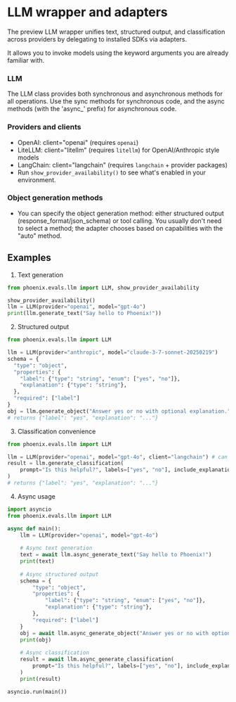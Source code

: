 # LLM wrapper and adapters

The preview LLM wrapper unifies text, structured output, and classification across providers by delegating to installed SDKs via adapters.

It allows you to invoke models using the keyword arguments you are already familiar with. 

### LLM

The LLM class provides both synchronous and asynchronous methods for all operations. Use the sync methods for synchronous code, and the async methods (with the 'async_' prefix) for asynchronous code.

### Providers and clients
- OpenAI: client="openai" (requires `openai`)
- LiteLLM: client="litellm" (requires `litellm`) for OpenAI/Anthropic style models
- LangChain: client="langchain" (requires `langchain` + provider packages)
- Run `show_provider_availability()` to see what's enabled in your environment.

### Object generation methods
- You can specify the object generation method: either structured output (response_format/json_schema) or tool calling. You usually don't need to select a method; the adapter chooses based on capabilities with the "auto" method.

## Examples
1) Text generation
```python
from phoenix.evals.llm import LLM, show_provider_availability

show_provider_availability()
llm = LLM(provider="openai", model="gpt-4o")
print(llm.generate_text("Say hello to Phoenix!"))
```

2) Structured output
```python
from phoenix.evals.llm import LLM

llm = LLM(provider="anthropic", model="claude-3-7-sonnet-20250219")
schema = {
  "type": "object",
  "properties": {
    "label": {"type": "string", "enum": ["yes", "no"]},
    "explanation": {"type": "string"},
  },
  "required": ["label"]
}
obj = llm.generate_object("Answer yes or no with optional explanation.", schema)
# returns {"label": "yes", "explanation": "..."}
```

3) Classification convenience
```python
from phoenix.evals.llm import LLM

llm = LLM(provider="openai", model="gpt-4o", client="langchain") # can specify SDK
result = llm.generate_classification(
    prompt="Is this helpful?", labels=["yes", "no"], include_explanation=True
)
# returns {"label": "yes", "explanation": "..."}
```

4) Async usage
```python
import asyncio
from phoenix.evals.llm import LLM

async def main():
    llm = LLM(provider="openai", model="gpt-4o")
    
    # Async text generation
    text = await llm.async_generate_text("Say hello to Phoenix!")
    print(text)
    
    # Async structured output
    schema = {
        "type": "object",
        "properties": {
            "label": {"type": "string", "enum": ["yes", "no"]},
            "explanation": {"type": "string"},
        },
        "required": ["label"]
    }
    obj = await llm.async_generate_object("Answer yes or no with optional explanation.", schema)
    print(obj)
    
    # Async classification
    result = await llm.async_generate_classification(
        prompt="Is this helpful?", labels=["yes", "no"], include_explanation=True
    )
    print(result)

asyncio.run(main())
```

